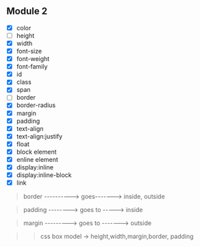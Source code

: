 ## Module 2

- [x] color
- [ ] height
- [x] width
- [x] font-size
- [x] font-weight
- [x] font-family
- [x] id
- [x] class
- [x] span
- [ ] border
- [x] border-radius
- [x] margin
- [x] padding
- [x] text-align
- [x] text-align:justify
- [x] float
- [x] block element
- [x] enline element
- [x] display:inline
- [x] display:inline-block
- [x] link

>border ----------> goes-------> inside, outside

>padding --------> goes to -----> inside

>margin ---------> goes to -------> outside

>> css box model -> height,width,margin,border, padding 


